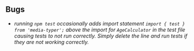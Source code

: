 ## Bugs

* _running `npm test` occasionally adds import statement `import { test } from 'media-typer';` above the import for `AgeCalculator` in the test file causing tests to not run correctly. Simply delete the line and run tests if they are not working correctly._